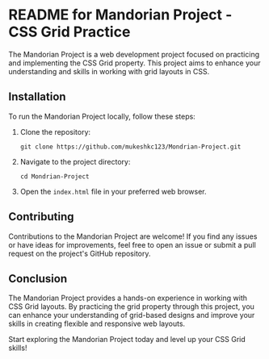 README for Mandorian Project - CSS Grid Practice
============================================

The Mandorian Project is a web development project focused on practicing and implementing the CSS Grid property. This project aims to enhance your understanding and skills in working with grid layouts in CSS.

Installation
------------
To run the Mandorian Project locally, follow these steps:

1. Clone the repository:
   ```
   git clone https://github.com/mukeshkc123/Mondrian-Project.git
   ```

2. Navigate to the project directory:
   ```
   cd Mondrian-Project
   ```

3. Open the `index.html` file in your preferred web browser.



Contributing
------------
Contributions to the Mandorian Project are welcome! If you find any issues or have ideas for improvements, feel free to open an issue or submit a pull request on the project's GitHub repository.

Conclusion
----------
The Mandorian Project provides a hands-on experience in working with CSS Grid layouts. By practicing the grid property through this project, you can enhance your understanding of grid-based designs and improve your skills in creating flexible and responsive web layouts.

Start exploring the Mandorian Project today and level up your CSS Grid skills!
